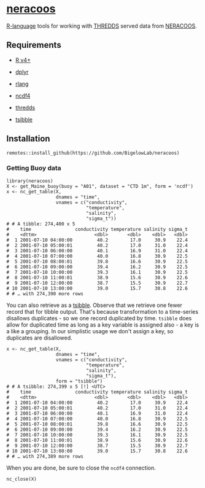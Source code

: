 # [neracoos](http://www.neracoos.org/thredds/catalog.html)

[R-language](https://www.r-project.org/) tools for working with [THREDDS](https://www.unidata.ucar.edu/software/tds/current/) served data from [NERACOOS](http://www.neracoos.org/thredds/catalog.html).

## Requirements

  + [R v4+](https://www.r-project.org/)
  
  + [dplyr](https://CRAN.R-project.org/package=dplyr)
  
  + [rlang](https://CRAN.R-project.org/package=rlang)
  
  + [ncdf4](https://CRAN.R-project.org/package=ncdf4)
  
  + [thredds](https://github.com/BigelowLab/thredds)
  
  + [tsibble](https://CRAN.R-project.org/package=tsibble)
    

## Installation

```
remotes::install_github(https://github.com/BigelowLab/neracoos)
```

### Getting Buoy data

```
library(neracoos)
X <- get_Maine_buoy(buoy = "A01", dataset = "CTD 1m", form = 'ncdf')
x <- nc_get_table(X, 
                  dnames = "time",
                  vnames = c("conductivity",
                             "temperature",
                             "salinity",
                             "sigma_t"))
# # A tibble: 274,400 x 5
#    time                conductivity temperature salinity sigma_t
#    <dttm>                     <dbl>       <dbl>    <dbl>   <dbl>
#  1 2001-07-10 04:00:00         40.2        17.0     30.9    22.4
#  2 2001-07-10 05:00:01         40.2        17.0     31.0    22.4
#  3 2001-07-10 06:00:00         40.1        16.9     31.0    22.4
#  4 2001-07-10 07:00:00         40.0        16.8     30.9    22.5
#  5 2001-07-10 08:00:01         39.8        16.6     30.9    22.5
#  6 2001-07-10 09:00:00         39.4        16.2     30.9    22.5
#  7 2001-07-10 10:00:00         39.3        16.1     30.9    22.5
#  8 2001-07-10 11:00:01         38.9        15.6     30.9    22.6
#  9 2001-07-10 12:00:00         38.7        15.5     30.9    22.7
# 10 2001-07-10 13:00:00         39.0        15.7     30.8    22.6
# # … with 274,390 more rows
```

You can also retrieve as a [tsibble](https://CRAN.R-project.org/package=tsibble). Observe that we retrieve one fewer record that for tibble output.  That's because transformation to a time-series disallows duplicates - so we one record duplicated by time. `tsibble` does allow for duplicated time as long as a key variable is assigned also - a key is a like a grouping. In our simplistic usage we don't assign a key, so duplicates are disallowed.

```
x <- nc_get_table(X, 
                  dnames = "time",
                  vnames = c("conductivity",
                             "temperature",
                             "salinity",
                             "sigma_t"),
                  form = "tsibble")
# # A tsibble: 274,399 x 5 [!] <UTC>
#    time                conductivity temperature salinity sigma_t
#    <dttm>                     <dbl>       <dbl>    <dbl>   <dbl>
#  1 2001-07-10 04:00:00         40.2        17.0     30.9    22.4
#  2 2001-07-10 05:00:01         40.2        17.0     31.0    22.4
#  3 2001-07-10 06:00:00         40.1        16.9     31.0    22.4
#  4 2001-07-10 07:00:00         40.0        16.8     30.9    22.5
#  5 2001-07-10 08:00:01         39.8        16.6     30.9    22.5
#  6 2001-07-10 09:00:00         39.4        16.2     30.9    22.5
#  7 2001-07-10 10:00:00         39.3        16.1     30.9    22.5
#  8 2001-07-10 11:00:01         38.9        15.6     30.9    22.6
#  9 2001-07-10 12:00:00         38.7        15.5     30.9    22.7
# 10 2001-07-10 13:00:00         39.0        15.7     30.8    22.6
# # … with 274,389 more rows                             
```

When you are done, be sure to close the `ncdf4` connection.

```
nc_close(X)
```
